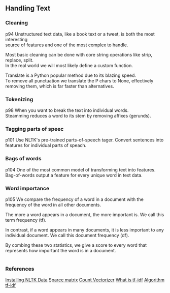 ## Handling Text

### Cleaning
 p94
Unstructured text data, like a book text or a tweet, is both the most interesting   
source of features and one of the most complex to handle.  

Most basic cleaning can be done with core string operations like strip, replace, split.  
In the real world we will most likely define a custom function.  

Translate is a Python popular method due to its blazing speed.  
To remove all punctuation we translate the P chars to None, effectively  
removing them, which is far faster than alternatives.  

### Tokenizing
 p98
When you want to break the text into individual words.  
Steamming reduces a word to its stem by removing affixes (gerunds).

### Tagging parts of speec
 p101
Use NLTK's pre-trained parts-of-speech tager.
Convert sentences into features for individual parts of speach.

### Bags of words
 p104
One of the most common model of transforming text into features.
Bag-of-words output a feature for every unique word in text data.

### Word importance
 p105
We compare the frequency of a word in a document with the frequency 
of the word in all other documents.

The more a word appears in a document, the more important is.
We call this term frequency (tf).

In contrast, if a word appears in many documents, it is less important 
to any individual document.
We call this document frequency (df).

By combing these two statistics, we give a score to every word that 
represents how important the word is in a document.

#

### References

[Installing NLTK Data](https://www.nltk.org/data.html)
[Sparce matrix](https://www.minte9.com/mlearning/numpy-matrices-1434)
[Count Vectorizer](https://www.minte9.com/mlearning/numpy-matrices-1434)
[What is tf-idf](https://monkeylearn.com/blog/what-is-tf-idf)
[Algorithm tf-idf](https://towardsdatascience.com/tf-idf-term-frequency-and-inverse-dense-frequency-techniques-472bf1ba311b)